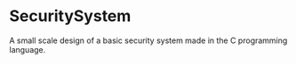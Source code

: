# SecuritySystem
A small scale design of a basic security system made in the C programming language.
